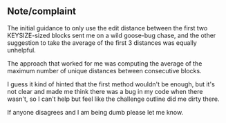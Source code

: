 ## Note/complaint
The initial guidance to only use the edit distance between the first two KEYSIZE-sized blocks sent me on a wild goose-bug chase, and the other suggestion to take the average of the first 3 distances was equally unhelpful.  

The approach that worked for me was computing the average of the maximum number of unique distances between consecutive blocks.

I guess it kind of hinted that the first method wouldn't be enough, but it's not clear and made me think there was a bug in my code when there wasn't, so I can't help but feel like the challenge outline did me dirty there.

If anyone disagrees and I am being dumb please let me know.
